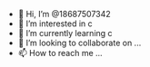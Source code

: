 - 👋 Hi, I’m @18687507342
- 👀 I’m interested in c
- 🌱 I’m currently learning c
- 💞️ I’m looking to collaborate on ...
- 📫 How to reach me ...

<!---
18687507342/18687507342 is a ✨ special ✨ repository because its `README.md` (this file) appears on your GitHub profile.
You can click the Preview link to take a look at your changes.
--->

